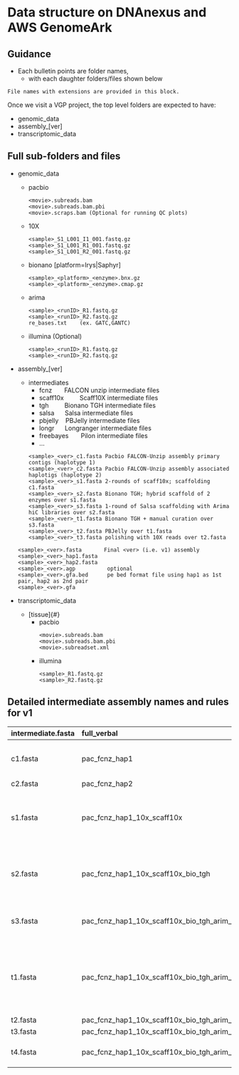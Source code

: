 # Data structure on DNAnexus and AWS GenomeArk


## Guidance
* Each bulletin points are folder names,
  * with each daughter folders/files shown below

```
File names with extensions are provided in this block.
```

Once we visit a VGP project, the top level folders are expected to have:
* genomic_data
* assembly_\[ver\]
* transcriptomic_data

## Full sub-folders and files

* genomic_data
  * pacbio
    ```
    <movie>.subreads.bam
    <movie>.subreads.bam.pbi
    <movie>.scraps.bam (Optional for running QC plots)
    ```
  * 10X
    ```
    <sample>_S1_L001_I1_001.fastq.gz
    <sample>_S1_L001_R1_001.fastq.gz
    <sample>_S1_L001_R2_001.fastq.gz
    ```
  * bionano [platform=Irys|Saphyr]
    ```
    <sample>_<platform>_<enzyme>.bnx.gz
    <sample>_<platform>_<enzyme>.cmap.gz
    ```
  * arima
    ```
    <sample>_<runID>_R1.fastq.gz
    <sample>_<runID>_R2.fastq.gz
    re_bases.txt	(ex. GATC,GANTC)
    ```
  * illumina (Optional)
    ```
    <sample>_<runID>_R1.fastq.gz
    <sample>_<runID>_R2.fastq.gz
    ```

* assembly_\[ver\]
  * intermediates
    * fcnz   &nbsp;&nbsp;&nbsp;&nbsp;&nbsp; FALCON unzip intermediate files
    * scaff10x	&nbsp;&nbsp;&nbsp;&nbsp;&nbsp;&nbsp;&nbsp; Scaff10X intermediate files
    * tgh &nbsp;&nbsp;&nbsp;&nbsp;&nbsp;&nbsp;&nbsp; Bionano TGH intermediate files
    * salsa &nbsp;&nbsp;&nbsp;&nbsp; Salsa intermediate files
    * pbjelly &nbsp;&nbsp; PBJelly intermediate files
    * longr &nbsp;&nbsp;&nbsp;&nbsp; Longranger intermediate files
    * freebayes &nbsp;&nbsp;&nbsp;&nbsp;&nbsp; Pilon intermediate files
    * ...
    ```
    <sample>_<ver>_c1.fasta	Pacbio FALCON-Unzip assembly primary contigs (haplotype 1)
    <sample>_<ver>_c2.fasta	Pacbio FALCON-Unzip assembly associated haplotigs (haplotype 2)
    <sample>_<ver>_s1.fasta	2-rounds of scaff10x; scaffolding c1.fasta
    <sample>_<ver>_s2.fasta	Bionano TGH; hybrid scaffold of 2 enzymes over s1.fasta
    <sample>_<ver>_s3.fasta	1-round of Salsa scaffolding with Arima hiC libraries over s2.fasta
    <sample>_<ver>_t1.fasta	Bionano TGH + manual curation over s3.fasta
    <sample>_<ver>_t2.fasta	PBJelly over t1.fasta
    <sample>_<ver>_t3.fasta	polishing with 10X reads over t2.fasta
    ```

  ```
  <sample>_<ver>.fasta       Final <ver> (i.e. v1) assembly
  <sample>_<ver>_hap1.fasta
  <sample>_<ver>_hap2.fasta
  <sample>_<ver>.agp          optional
  <sample>_<ver>.gfa.bed      pe bed format file using hap1 as 1st pair, hap2 as 2nd pair
  <sample>_<ver>.gfa
  ```

* transcriptomic_data
  * \[tissue\]{#}
    * pacbio
      ```
      <movie>.subreads.bam
      <movie>.subreads.bam.pbi
      <movie>.subreadset.xml
      ```
    * illumina
      ```
      <sample>_R1.fastq.gz
      <sample>_R2.fastq.gz
      ```

## Detailed intermediate assembly names and rules for v1

| intermediate.fasta	| full_verbal | description |
|:------------- | :---------- | :-----------|
|c1.fasta	| pac_fcnz_hap1	| pac_fcnz_hap#: Pacbio FALCONunzip assembly hap# |
|c2.fasta	|pac_fcnz_hap2	||
|s1.fasta	|pac_fcnz_hap1_10x_scaff10x	|scaff10x: 2-rounds of scaff10x joining pac_fcnz_hap1 and 10x_spnv_hap1
|s2.fasta	|pac_fcnz_hap1_10x_scaff10x_bio_tgh	|tgh: bionano TGH; hybrid scaffold of 2 enzymes. *Make sure to include the NOT_SCAFFOLDED leftovers.*|
|s3.fasta	|pac_fcnz_hap1_10x_scaff10x_bio_tgh_arim_salsa | arim_salsa: 1-round of Salsa scaffolding from Arima hiC libraries |
|t1.fasta	|pac_fcnz_hap1_10x_scaff10x_bio_tgh_arim_salsa_bio_tgh_all	|bio_tgh: bio_tgh with a space of manual curation (cutting off severe scaffolding mistakes), and concatinating the pac_fcnz_hap2.|
|t2.fasta|	pac_fcnz_hap1_10x_scaff10x_bio_tgh_arim_salsa_bio_tgh_all_pbjl|	pbjelly |
|t3.fasta|	pac_fcnz_hap1_10x_scaff10x_bio_tgh_arim_salsa_bio_tgh_all_pbjl_arrow|	arrow |
|t4.fasta	|pac_fcnz_hap1_10x_scaff10x_bio_tgh_arim_salsa_bio_tgh_all_pbjl_arrow_pilon2	|2 rounds of pilon with 10X illumina reads |
